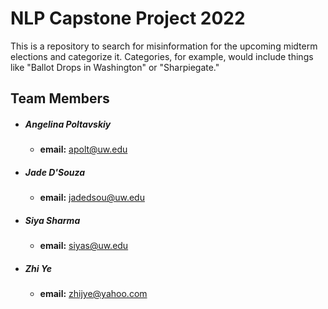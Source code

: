 # NLP Capstone Project 2022

This is a repository to search for misinformation for the upcoming midterm elections and categorize it. Categories, for example, would include things like "Ballot Drops in Washington" or "Sharpiegate."

## Team Members

* ##### Angelina Poltavskiy
  * **email:** apolt@uw.edu
* ##### Jade D'Souza
  * **email:** jadedsou@uw.edu
* ##### Siya Sharma
  * **email:** siyas@uw.edu
* ##### Zhi Ye
  * **email:** zhijye@yahoo.com
